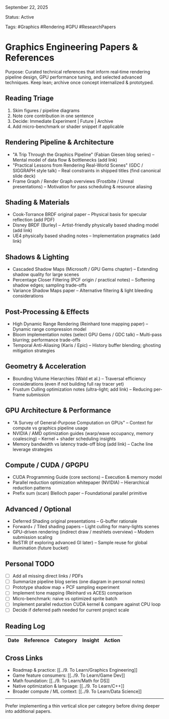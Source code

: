 September 22, 2025

Status: Active

Tags: #Graphics #Rendering #GPU #ResearchPapers

# Graphics Engineering Papers & References

Purpose: Curated technical references that inform real‑time rendering pipeline design, GPU performance tuning, and selected advanced techniques. Keep lean; archive once concept internalized & prototyped.

## Reading Triage
1. Skim figures / pipeline diagrams
2. Note core contribution in one sentence
3. Decide: Immediate Experiment | Future | Archive
4. Add micro-benchmark or shader snippet if applicable

## Rendering Pipeline & Architecture
- "A Trip Through the Graphics Pipeline" (Fabian Giesen blog series) – Mental model of data flow & bottlenecks (add link)
- "Practical Lessons from Rendering Real-World Scenes" (GDC / SIGGRAPH style talk) – Real constraints in shipped titles (find canonical slide deck)
- Frame Graph / Render Graph overviews (Frostbite / Unreal presentations) – Motivation for pass scheduling & resource aliasing

## Shading & Materials
- Cook-Torrance BRDF original paper – Physical basis for specular reflection (add PDF)
- Disney BRDF (Burley) – Artist-friendly physically based shading model (add link)
- UE4 physically based shading notes – Implementation pragmatics (add link)

## Shadows & Lighting
- Cascaded Shadow Maps (Microsoft / GPU Gems chapter) – Extending shadow quality for large scenes
- Percentage Closer Filtering (PCF origin / practical notes) – Softening shadow edges; sampling trade-offs
- Variance Shadow Maps paper – Alternative filtering & light bleeding considerations

## Post-Processing & Effects
- High Dynamic Range Rendering (Reinhard tone mapping paper) – Dynamic range compression model
- Bloom implementation notes (select GPU Gems / GDC talk) – Multi-pass blurring; performance trade-offs
- Temporal Anti-Aliasing (Karis / Epic) – History buffer blending; ghosting mitigation strategies

## Geometry & Acceleration
- Bounding Volume Hierarchies (Wald et al.) – Traversal efficiency considerations (even if not building full ray tracer yet)
- Frustum Culling optimization notes (ultra-light; add link) – Reducing per-frame submission

## GPU Architecture & Performance
- "A Survey of General-Purpose Computation on GPUs" – Context for compute vs graphics pipeline usage
- NVIDIA / AMD optimization guides (warp/wave occupancy, memory coalescing) – Kernel + shader scheduling insights
- Memory bandwidth vs latency trade-off blog (add link) – Cache line leverage strategies

## Compute / CUDA / GPGPU
- CUDA Programming Guide (core sections) – Execution & memory model
- Parallel reduction optimization whitepaper (NVIDIA) – Hierarchical reduction patterns
- Prefix sum (scan) Blelloch paper – Foundational parallel primitive

## Advanced / Optional
- Deferred Shading original presentations – G-buffer rationale
- Forward+ / Tiled shading papers – Light culling for many-lights scenes
- GPU-driven rendering (indirect draw / meshlets overview) – Modern submission scaling
- ReSTIR (if exploring advanced GI later) – Sample reuse for global illumination (future bucket)

## Personal TODO
- [ ] Add all missing direct links / PDFs
- [ ] Summarize pipeline blog series (one diagram in personal notes)
- [ ] Prototype shadow map + PCF sampling experiment
- [ ] Implement tone mapping (Reinhard vs ACES) comparison
- [ ] Micro-benchmark: naive vs optimized sprite batch
- [ ] Implement parallel reduction CUDA kernel & compare against CPU loop
- [ ] Decide if deferred path needed for current project scale

## Reading Log
| Date | Reference | Category | Insight | Action |
|------|-----------|----------|---------|--------|

## Cross Links
- Roadmap & practice: [[../9. To Learn/Graphics Engineering]]
- Game feature consumers: [[../9. To Learn/Game Dev]]
- Math foundation: [[../9. To Learn/Math for DS]]
- Native optimization & language: [[../9. To Learn/C++]]
- Broader compute / ML context: [[../9. To Learn/Data Science]]

---
Prefer implementing a thin vertical slice per category before diving deeper into additional papers.
